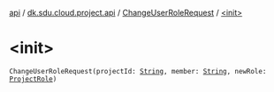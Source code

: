 [api](../../index.md) / [dk.sdu.cloud.project.api](../index.md) / [ChangeUserRoleRequest](index.md) / [&lt;init&gt;](./-init-.md)

# &lt;init&gt;

`ChangeUserRoleRequest(projectId: `[`String`](https://kotlinlang.org/api/latest/jvm/stdlib/kotlin/-string/index.html)`, member: `[`String`](https://kotlinlang.org/api/latest/jvm/stdlib/kotlin/-string/index.html)`, newRole: `[`ProjectRole`](../-project-role/index.md)`)`